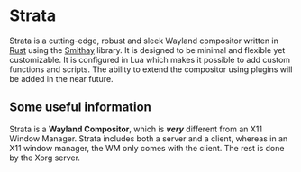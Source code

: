 # Strata

Strata is a cutting-edge, robust and sleek Wayland compositor written in [Rust](https://rust-lang.org) using the [Smithay](https://github.com/smithay/smithay) library. It is designed to be minimal and flexible yet customizable. It is configured in Lua which makes it possible to add custom functions and scripts. The ability to extend the compositor using plugins will be added in the near future.

## Some useful information

Strata is a **Wayland Compositor**, which is ***very*** different from an X11 Window Manager. Strata includes both a server and a client, whereas in an X11 window manager, the WM only comes with the client. The rest is done by the Xorg server.